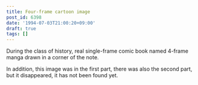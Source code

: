 ```yaml
---
title: Four-frame cartoon image
post_id: 6398
date: '1994-07-03T21:00:20+09:00'
draft: true
tags: []
---
```


During the class of history, real single-frame comic book named 4-frame manga drawn in a corner of the note.

In addition, this image was in the first part, there was also the second part, but it disappeared, it has not been found yet.
